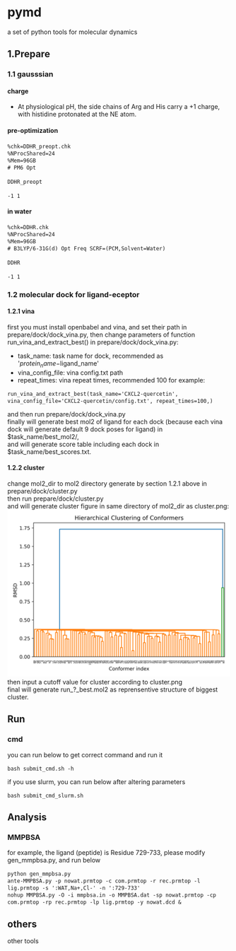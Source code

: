 
# pymd
a set of python tools for molecular dynamics
## 1.Prepare

### 1.1 gausssian

#### charge
* At physiological pH, the side chains of Arg and His carry a +1 charge, with histidine protonated at the NE atom.

#### pre-optimization
```
%chk=DDHR_preopt.chk
%NProcShared=24
%Mem=96GB
# PM6 Opt

DDHR_preopt

-1 1
```
#### in water
```
%chk=DDHR.chk
%NProcShared=24
%Mem=96GB
# B3LYP/6-31G(d) Opt Freq SCRF=(PCM,Solvent=Water)

DDHR

-1 1
```



### 1.2 molecular dock for ligand-eceptor
#### 1.2.1 vina 

first you must install openbabel and vina, and set their path in prepare/dock/dock_vina.py,
then change parameters of function run_vina_and_extract_best() in prepare/dock/dock_vina.py:  
* task_name: task name for dock, recommended as '$protein_name-$ligand_name'
* vina_config_file: vina config.txt path
* repeat_times: vina repeat times, recommended 100
for example:
```
run_vina_and_extract_best(task_name='CXCL2-quercetin', vina_config_file='CXCL2-quercetin/config.txt', repeat_times=100,)
```
and then run prepare/dock/dock_vina.py  
finally will generate best mol2 of ligand for each dock (because each vina dock will generate default 9 dock poses for ligand) in $task_name/best_mol2/,  
and will generate score table including each dock in $task_name/best_scores.txt.

#### 1.2.2 cluster
change mol2_dir to mol2 directory generate by section 1.2.1 above in prepare/dock/cluster.py  
then run prepare/dock/cluster.py  
and will generate cluster figure in same directory of mol2_dir as cluster.png:
![clutser.png](/prepare/dock/cluster.png)
then input a cutoff value for cluster according to cluster.png  
final will generate run_?_best.mol2 as reprensentive structure of biggest cluster.


## Run

### cmd 

you can run below to get correct command and run it
```
bash submit_cmd.sh -h
```
if you use slurm, you can run below after altering parameters
```
bash submit_cmd_slurm.sh
```



## Analysis

### MMPBSA

for example, the ligand (peptide) is Residue 729-733, please modify gen_mmpbsa.py, and run below
```
python gen_mmpbsa.py
ante-MMPBSA.py -p nowat.prmtop -c com.prmtop -r rec.prmtop -l lig.prmtop -s ':WAT,Na+,Cl-' -n ':729-733' 
nohup MMPBSA.py -O -i mmpbsa.in -o MMPBSA.dat -sp nowat.prmtop -cp com.prmtop -rp rec.prmtop -lp lig.prmtop -y nowat.dcd &
```

## others
other tools

